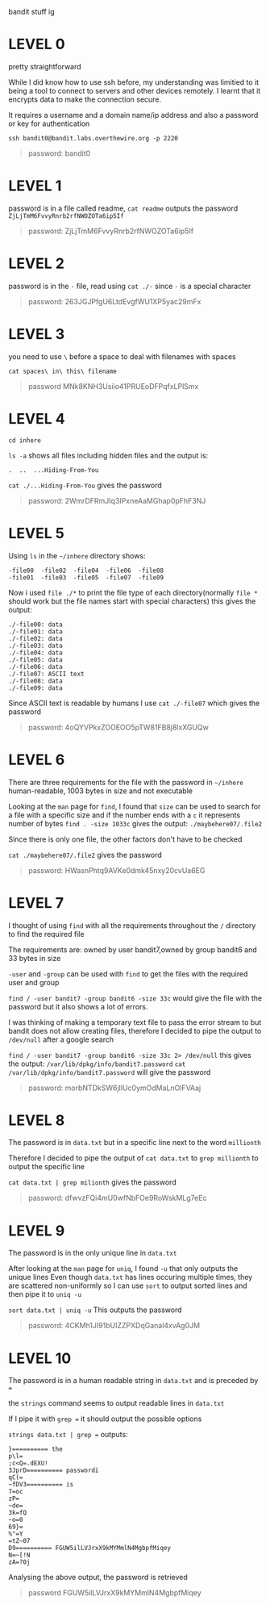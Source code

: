 bandit stuff ig

# LEVEL 0

pretty straightforward

While I did know how to use ssh before, my understanding was limitied to it being a tool to connect to servers and other devices remotely. I learnt that it encrypts data to make the connection secure.

It requires a username and a domain name/ip address and also a password or key for authentication


`ssh bandit0@bandit.labs.overthewire.org -p 2220`
>password: bandit0

# LEVEL 1

password is in a file called readme,
`cat readme` outputs the password `ZjLjTmM6FvvyRnrb2rfNWOZOTa6ip5If`

>password: ZjLjTmM6FvvyRnrb2rfNWOZOTa6ip5If

# LEVEL 2

password is in the `-` file, read using `cat ./-` since `-` is a special character
>password: 263JGJPfgU6LtdEvgfWU1XP5yac29mFx

# LEVEL 3

you need to use `\` before a space to deal with filenames with spaces

`cat spaces\ in\ this\ filename`

>password MNk8KNH3Usiio41PRUEoDFPqfxLPlSmx

# LEVEL 4

`cd inhere`

`ls -a` shows all files including hidden files and the output is:
```
.  ..  ...Hiding-From-You
```

`cat ./...Hiding-From-You` gives the password

>password: 2WmrDFRmJIq3IPxneAaMGhap0pFhF3NJ


# LEVEL 5

Using `ls` in the `~/inhere` directory shows:
```
-file00  -file02  -file04  -file06  -file08
-file01  -file03  -file05  -file07  -file09
```

Now i used `file ./*` to print the file type of each directory(normally `file *` should work but the file names start with special characters)
this gives the output:
```
./-file00: data
./-file01: data
./-file02: data
./-file03: data
./-file04: data
./-file05: data
./-file06: data
./-file07: ASCII text
./-file08: data
./-file09: data
```

Since ASCII text is readable by humans I use `cat ./-file07`
which gives the password

>password: 4oQYVPkxZOOEOO5pTW81FB8j8lxXGUQw

# LEVEL 6

There are three requirements for the file with the password in `~/inhere`
human-readable, 1003 bytes in size and not executable

Looking at the `man` page for `find`, I found that `size` can be used to search for a file with a specific size
and if the number ends with a `c` it represents number of bytes
`find . -size 1033c` gives the output:
`./maybehere07/.file2`

Since there is only one file, the other factors don't have to be checked

`cat ./maybehere07/.file2` gives the password

>password: HWasnPhtq9AVKe0dmk45nxy20cvUa6EG

# LEVEL 7

I thought of using `find` with all the requirements throughout the `/` directory to find the required file

The requirements are: owned by user bandit7,owned by group bandit6 and 33 bytes in size

`-user` and `-group` can be used with `find` to get the files with the required user and group

`find / -user bandit7 -group bandit6 -size 33c` would give the file with the password but it also shows a lot of errors.

I was thinking of making a temporary text file to pass the error stream to but bandit does not allow creating files, therefore I decided to pipe the output to `/dev/null` after a google search

`find / -user bandit7 -group bandit6 -size 33c 2> /dev/null`
this gives the output: `/var/lib/dpkg/info/bandit7.password`
`cat /var/lib/dpkg/info/bandit7.password` will give the password

>password: morbNTDkSW6jIlUc0ymOdMaLnOlFVAaj

# LEVEL 8

The password is in `data.txt` but in a specific line next to the word `millionth`

Therefore I decided to pipe the output of `cat data.txt` to `grep millionth` to output the specific line

`cat data.txt | grep milionth` gives the password

>password: dfwvzFQi4mU0wfNbFOe9RoWskMLg7eEc

# LEVEL 9

The password is in the only unique line in `data.txt`

After looking at the `man` page for `uniq`, I found `-u` that only outputs the unique lines
Even though `data.txt` has lines occuring multiple times, they are scattered non-uniformly so I can use `sort` to output sorted lines and then pipe it to `uniq -u`

`sort data.txt | uniq -u`
This outputs the password

>password: 4CKMh1JI91bUIZZPXDqGanal4xvAg0JM

# LEVEL 10

The password is in a human readable string in `data.txt` and is preceded by `=`

the `strings` command seems to output readable lines in `data.txt`

If I pipe it with `grep =` it should output the possible options

`strings data.txt | grep =` outputs:
```
}========== the
p\l=
;c<Q=.dEXU!
3JprD========== passwordi
qC(=	
~fDV3========== is
7=oc
zP=	
~de=
3k=fQ
~o=0
69}=
%"=Y
=tZ~07
D9========== FGUW5ilLVJrxX9kMYMmlN4MgbpfMiqey
N=~[!N
zA=?0j
```

Analysing the above output, the password is retrieved
>password FGUW5ilLVJrxX9kMYMmlN4MgbpfMiqey